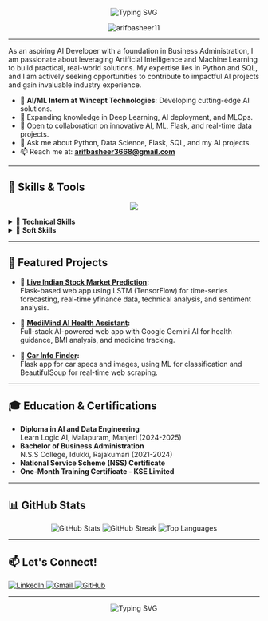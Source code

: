 <p align="center">
  <img src="https://readme-typing-svg.demolab.com?font=Fira+Code&weight=500&size=24&pause=2000&color=F76B1C&center=true&vCenter=true&width=700&lines=Hi+%F0%9F%91%8B%2C+I'm+Arif+Basheer;AI+Developer+%7C+ML+Enthusiast;Flask+Web+Developer+%7C+Data+Scientist" alt="Typing SVG" />
</p>

</p>

<p align="center">
  <img src="https://komarev.com/ghpvc/?username=arifbasheer11&label=Profile%20views&color=0e75b6&style=flat" alt="arifbasheer11" />
</p>

---

As an aspiring AI Developer with a foundation in Business Administration, I am passionate about leveraging Artificial Intelligence and Machine Learning to build practical, real-world solutions. My expertise lies in Python and SQL, and I am actively seeking opportunities to contribute to impactful AI projects and gain invaluable industry experience.

- 🔭 **AI/ML Intern at Wincept Technologies**: Developing cutting-edge AI solutions.
- 🌱 Expanding knowledge in Deep Learning, AI deployment, and MLOps.
- 👯 Open to collaboration on innovative AI, ML, Flask, and real-time data projects.
- 💬 Ask me about Python, Data Science, Flask, SQL, and my AI projects.
- 📫 Reach me at: **arifbasheer3668@gmail.com**

---

## 🚀 Skills & Tools

<p align="center">
  <img src="https://skillicons.dev/icons?i=python,flask,streamlit,html,css,mysql,sqlite,git,github,tensorflow,sklearn,pandas,numpy,matplotlib,beautifulsoup,powerbi" />
</p>

<details>
<summary>🧠 <b>Technical Skills</b></summary>

- **Programming:** Python
- **Machine Learning:** Deep Learning, Scikit-learn, TensorFlow
- **Data Analysis & Visualization:** Pandas, NumPy, Matplotlib, Power BI
- **Web Development:** Flask, Streamlit, HTML
- **Databases:** SQL, MySQL, SQLite
- **Web Scraping:** BeautifulSoup
</details>

<details>
<summary>🤝 <b>Soft Skills</b></summary>

- Strong Communication
- Self-Motivated & Proactive
- Collaborative Team Player
- Hardworking & Dedicated
- Adaptable
</details>

---

## 🌟 Featured Projects

- 🔮 **[Live Indian Stock Market Prediction](https://github.com/arifbasheer11/live-indian_stockmarket_prediction):**  
  Flask-based web app using LSTM (TensorFlow) for time-series forecasting, real-time yfinance data, technical analysis, and sentiment analysis.

- 🧠 **[MediMind AI Health Assistant](https://github.com/arifbasheer11/MediMind-Complete-AI-Health-Asistant):**  
  Full-stack AI-powered web app with Google Gemini AI for health guidance, BMI analysis, and medicine tracking.

- 🚗 **[Car Info Finder](https://github.com/arifbasheer11/car-details):**  
  Flask app for car specs and images, using ML for classification and BeautifulSoup for real-time web scraping.

---

## 🎓 Education & Certifications

- **Diploma in AI and Data Engineering**  
  Learn Logic AI, Malapuram, Manjeri (2024-2025)
- **Bachelor of Business Administration**  
  N.S.S College, Idukki, Rajakumari (2021-2024)
- **National Service Scheme (NSS) Certificate**
- **One-Month Training Certificate - KSE Limited**

---

## 📊 GitHub Stats

<p align="center">
  <img src="https://github-readme-stats.vercel.app/api?username=arifbasheer11&show_icons=true&theme=radical" alt="GitHub Stats" />
  <img src="https://github-readme-streak-stats.herokuapp.com/?user=arifbasheer11&theme=radical" alt="GitHub Streak" />
  <img src="https://github-readme-stats.vercel.app/api/top-langs/?username=arifbasheer11&layout=compact&theme=radical" alt="Top Languages" />
</p>

---

## 📫 Let's Connect!

<p align="left">
  <a href="https://www.linkedin.com/in/arif-basheer-872022345/" target="_blank">
    <img src="https://img.shields.io/badge/LinkedIn-%230077B5.svg?style=for-the-badge&logo=linkedin&logoColor=white" alt="LinkedIn" />
  </a>
  <a href="mailto:arifbasheer3668@gmail.com">
    <img src="https://img.shields.io/badge/Gmail-D14836.svg?style=for-the-badge&logo=gmail&logoColor=white" alt="Gmail" />
  </a>
  <a href="https://github.com/arifbasheer11" target="_blank">
    <img src="https://img.shields.io/badge/GitHub-%23121011.svg?style=for-the-badge&logo=github&logoColor=white" alt="GitHub" />
  </a>
</p>

---

<p align="center">
  <img src="https://readme-typing-svg.demolab.com?font=Fira+Code&weight=500&size=22&pause=1000&color=F76B1C&center=true&vCenter=true&width=435&lines=Let's+build+the+future+with+AI+%F0%9F%A4%96" alt="Typing SVG" />
</p>
